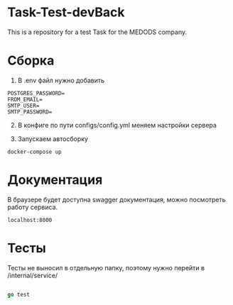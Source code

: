 # Task-Test-devBack
This is a repository for a test Task for the MEDODS company.

# Сборка

1) В .env файл нужно добавить
```
POSTGRES_PASSWORD=
FROM_EMAIL=
SMTP_USER=
SMTP_PASSWORD=
```

2) В конфиге по пути configs/config.yml меняем настройки сервера

3) Запускаем автосборку

```
docker-compose up
```

# Документация 

В браузере будет доступна swagger документация, можно посмотреть работу сервиса.
```
localhost:8000 
```

# Тесты

Тесты не выносил в отдельную папку, поэтому нужно перейти в /internal/service/

``` go

go test

```
